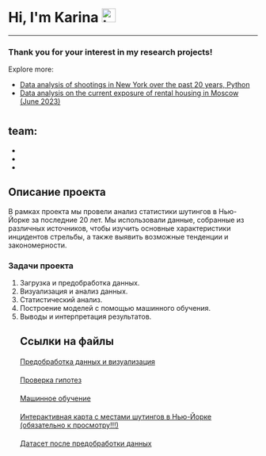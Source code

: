 # Hi, I'm Karina <img src="https://user-images.githubusercontent.com/1303154/88677602-1635ba80-d120-11ea-84d8-d263ba5fc3c0.gif" width="28px" alt="hi">
-----
### Thank you for your interest in my research projects!

Explore more:

-  [Data analysis of shootings in New York over the past 20 years, Python](https://github.com/karinagkhadi/curry-sauce/tree/9da378ac87369b3c77819130779c15d6fdeeb41c/NY-shootings-analysis)
-  [Data analysis on the current exposure of rental housing in Moscow (June 2023)](https://github.com/karinagkhadi/curry-sauce/tree/ce3bb185cc8c1425b1fa6e0a53eac1ce2dfb14f7/rental-housing-market-analysis)




<!DOCTYPE html>
<html>
<head>
</head>
<body>
  <h1></h1>
  <h2>team:</h2>
  <ul>
    <li></li>
    <li></li>
    <li></li>
  
  </ul>
  <h2>Описание проекта</h2>
  <p>В рамках проекта мы провели анализ статистики шутингов в Нью-Йорке за последние 20 лет. Мы использовали данные, собранные из различных источников, чтобы изучить основные характеристики инцидентов стрельбы, а также выявить возможные тенденции и закономерности.</p>
  <h3>Задачи проекта</h3>
  <ol>
    <li>Загрузка и предобработка данных.</li>  
    <li>Визуализация и анализ данных.</li>
    <li>Статистический анализ.</li>
    <li>Построение моделей с помощью машинного обучения.</li>
    <li>Выводы и интерпретация результатов.</li> 
  <h2>Ссылки на файлы</h2>
  <p style="margin-bottom: 20px;"></p>
  <a href="https://github.com/djri007/project_mayhem/blob/main/project2023/data_preprocessing_and_visualisations.ipynb">Предобработка данных и визуализация</a>
  <p style="margin-bottom: 20px;"></p>
  <a href="https://github.com/djri007/project_mayhem/blob/main/project2023/hypothesis.ipynb">Проверка гипотез</a>
  <p style="margin-bottom: 20px;"></p>
  <a href="https://github.com/djri007/project_mayhem/blob/main/project2023/ML.ipynb">Машинное обучение</a>
  <p style="margin-bottom: 20px;"></p>
  <a href="https://github.com/djri007/project_mayhem/blob/main/project2023/map_NYPD.html">Интерактивная карта с местами шутингов в Нью-Йорке (обязательно к просмотру!!!)</a>
  <p style="margin-bottom: 20px;"></p>
  <a href="https://github.com/djri007/project_mayhem/blob/main/project2023/data/df1.csv">Датасет после предобработки данных</a>
  </ol>
</body>
</html>
